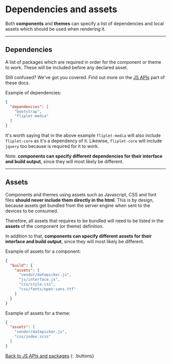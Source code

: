 # Dependencies and assets

Both **components** and **themes** can specify a list of dependencies and local assets which should be used when rendering it.

---

## Dependencies

A list of packages which are required in order for the component or theme to work. These will be included before any declared asset.

Still confused? We've got you covered. Find out more on the [JS APIs](JS-APIs) part of these docs.

Example of dependencies:

```json
{
  "dependencies": [
    "bootstrap",
    "fliplet-media"
  ]
}
```

It's worth saying that in the above example `fliplet-media` will also include `fliplet-core` as it's a dependency of it. Likewise, `fliplet-core` will include `jquery` too because is required for it to work.

Note: **components can specify different dependencies for their interface and build output**, since they will most likely be different.

---

## Assets

Components and themes using assets such as Javascript, CSS and font files **should never include them directly in the html**. This is by design, because assets get bundled from the server engine when sent to the devices to be consumed.

Therefore, all assets that requires to be bundled will need to be listed in the **assets** of the component (or theme) definition.

In addition to that, **components can specify different assets for their interface and build output**, since they will most likely be different.

Example of assets for a component:

```json
{
  "build": {
    "assets": [
      "vendor/datepicker.js",
      "js/interface.js",
      "css/style.css",
      "css/fonts/open-sans.ttf"
    ]
  }
}
```

Example of assets for a theme:

```json
{
  "assets": [
    "vendor/datepicker.js",
    "css/index.scss"
  ]
}
```

[Back to JS APIs and packages](JS-APIs#dependencies-packages.md)
{: .buttons}